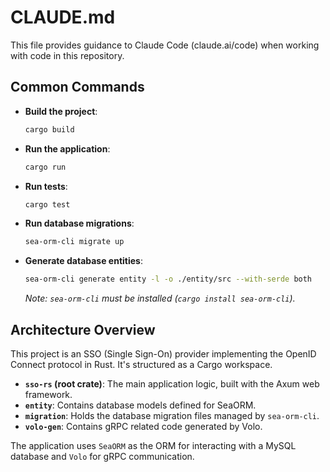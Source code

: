 # CLAUDE.md

This file provides guidance to Claude Code (claude.ai/code) when working with code in this repository.

## Common Commands

- **Build the project**:
  ```bash
  cargo build
  ```
- **Run the application**:
  ```bash
  cargo run
  ```
- **Run tests**:
  ```bash
  cargo test
  ```
- **Run database migrations**:
  ```bash
  sea-orm-cli migrate up
  ```
- **Generate database entities**:
  ```bash
  sea-orm-cli generate entity -l -o ./entity/src --with-serde both
  ```
  *Note: `sea-orm-cli` must be installed (`cargo install sea-orm-cli`).*

## Architecture Overview

This project is an SSO (Single Sign-On) provider implementing the OpenID Connect protocol in Rust. It's structured as a Cargo workspace.

- **`sso-rs` (root crate)**: The main application logic, built with the Axum web framework.
- **`entity`**: Contains database models defined for SeaORM.
- **`migration`**: Holds the database migration files managed by `sea-orm-cli`.
- **`volo-gen`**: Contains gRPC related code generated by Volo.

The application uses `SeaORM` as the ORM for interacting with a MySQL database and `Volo` for gRPC communication.
